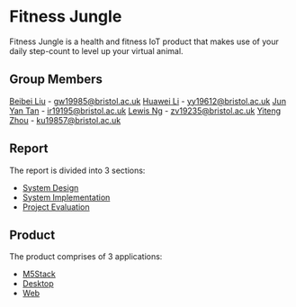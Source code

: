 # Fitness Jungle

Fitness Jungle is a health and fitness IoT product that makes use of your daily step-count to level up your virtual animal.

## Group Members

[Beibei Liu](https://github.com/bebe1230) - gw19985@bristol.ac.uk
[Huawei Li](https://github.com/majyo) - yy19612@bristol.ac.uk
[Jun Yan Tan](https://github.com/junyan97) - ir19195@bristol.ac.uk
[Lewis Ng](https://github.com/LewisGitting) - zv19235@bristol.ac.uk
[Yiteng Zhou](https://github.com/YitengZhou) - ku19857@bristol.ac.uk

## Report

The report is divided into 3 sections:
- [System Design](Portfolio/System_Design.md)
- [System Implementation](Portfolio/System_Implementation.md)
- [Project Evaluation](Portfolio/Project_Evaluation.md)

## Product

The product comprises of 3 applications:
- [M5Stack](Product/M5Stack)
- [Desktop](Product/Desktop)
- [Web](Product/Web)